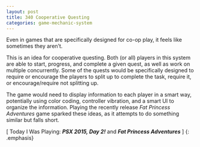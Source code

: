```yaml
---
layout: post
title: 340 Cooperative Questing
categories: game-mechanic-system
---
```

Even in games that are specifically designed for co-op play, it feels like sometimes they aren’t.

This is an idea for cooperative questing.  Both (or all) players in this system are able to start, progress, and complete a given quest, as well as work on multiple concurrently.  Some of the quests would be specifically designed to require or encourage the players to split up to complete the task, require it, or encourage/require not splitting up.

The game would need to display information to each player in a smart way, potentially using color coding, controller vibration, and a smart UI to organize the information. Playing the recently release *Fat Princess Adventures* game sparked these ideas, as it attempts to do something similar but falls short.

[ Today I Was Playing: ***PSX 2015, Day 2!*** and ***Fat Princess Adventures*** ]
{: .emphasis}